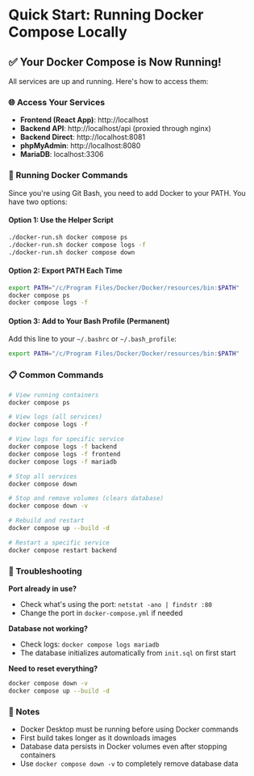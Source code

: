 # Quick Start: Running Docker Compose Locally

## ✅ Your Docker Compose is Now Running!

All services are up and running. Here's how to access them:

### 🌐 Access Your Services

- **Frontend (React App)**: http://localhost
- **Backend API**: http://localhost/api (proxied through nginx)
- **Backend Direct**: http://localhost:8081
- **phpMyAdmin**: http://localhost:8080
- **MariaDB**: localhost:3306

### 🔧 Running Docker Commands

Since you're using Git Bash, you need to add Docker to your PATH. You have two options:

#### Option 1: Use the Helper Script
```bash
./docker-run.sh docker compose ps
./docker-run.sh docker compose logs -f
./docker-run.sh docker compose down
```

#### Option 2: Export PATH Each Time
```bash
export PATH="/c/Program Files/Docker/Docker/resources/bin:$PATH"
docker compose ps
docker compose logs -f
```

#### Option 3: Add to Your Bash Profile (Permanent)
Add this line to your `~/.bashrc` or `~/.bash_profile`:
```bash
export PATH="/c/Program Files/Docker/Docker/resources/bin:$PATH"
```

### 📋 Common Commands

```bash
# View running containers
docker compose ps

# View logs (all services)
docker compose logs -f

# View logs for specific service
docker compose logs -f backend
docker compose logs -f frontend
docker compose logs -f mariadb

# Stop all services
docker compose down

# Stop and remove volumes (clears database)
docker compose down -v

# Rebuild and restart
docker compose up --build -d

# Restart a specific service
docker compose restart backend
```

### 🐛 Troubleshooting

**Port already in use?**
- Check what's using the port: `netstat -ano | findstr :80`
- Change the port in `docker-compose.yml` if needed

**Database not working?**
- Check logs: `docker compose logs mariadb`
- The database initializes automatically from `init.sql` on first start

**Need to reset everything?**
```bash
docker compose down -v
docker compose up --build -d
```

### 📝 Notes

- Docker Desktop must be running before using Docker commands
- First build takes longer as it downloads images
- Database data persists in Docker volumes even after stopping containers
- Use `docker compose down -v` to completely remove database data

